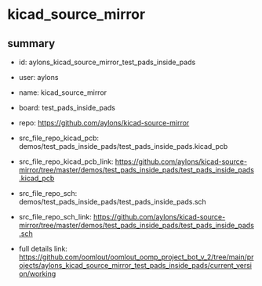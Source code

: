# kicad_source_mirror
 
## summary 
* id: aylons_kicad_source_mirror_test_pads_inside_pads
* user: aylons
* name: kicad_source_mirror
* board: test_pads_inside_pads
* repo: https://github.com/aylons/kicad-source-mirror
* src_file_repo_kicad_pcb: demos/test_pads_inside_pads/test_pads_inside_pads.kicad_pcb
* src_file_repo_kicad_pcb_link: https://github.com/aylons/kicad-source-mirror/tree/master/demos/test_pads_inside_pads/test_pads_inside_pads.kicad_pcb


* src_file_repo_sch: demos/test_pads_inside_pads/test_pads_inside_pads.sch
* src_file_repo_sch_link: https://github.com/aylons/kicad-source-mirror/tree/master/demos/test_pads_inside_pads/test_pads_inside_pads.sch
* full details link: https://github.com/oomlout/oomlout_oomp_project_bot_v_2/tree/main/projects/aylons_kicad_source_mirror_test_pads_inside_pads/current_version/working  








